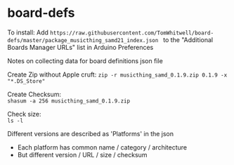# board-defs

To install: 
Add 
`https://raw.githubusercontent.com/TomWhitwell/board-defs/master/package_musicthing_samd21_index.json
`
to the "Additional Boards Manager URLs" list in Arduino Preferences
 
Notes on collecting data for board definitions json file

Create Zip without Apple cruft: 
`zip -r musicthing_samd_0.1.9.zip 0.1.9 -x "*.DS_Store"` 

Create Checksum:  
`shasum -a 256 musicthing_samd_0.1.9.zip`

Check size:  
`ls -l` 


Different versions are described as 'Platforms' in the json 
* Each platform has common name / category / architecture 
* But different version / URL / size / checksum 






